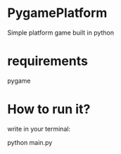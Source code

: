 # PygamePlatform
Simple platform game built in python

# requirements
pygame

# How to run it?
write in your terminal:

python main.py
